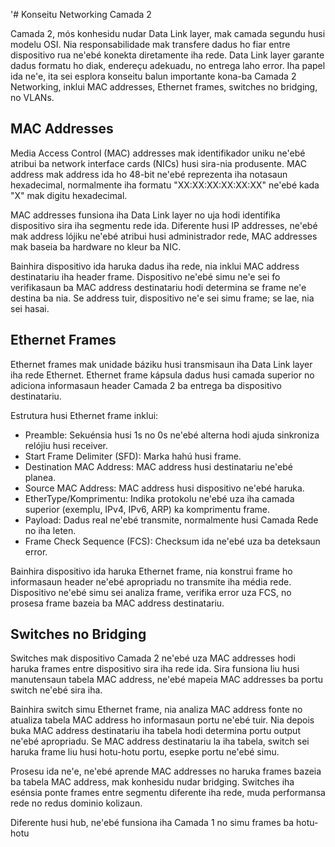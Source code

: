 '# Konseitu Networking Camada 2

Camada 2, mós konhesidu nudar Data Link layer, mak camada segundu husi modelu OSI. Nia responsabilidade mak transfere dadus ho fiar entre dispositivo rua ne'ebé konekta diretamente iha rede. Data Link layer garante dadus formatu ho diak, endereçu adekuadu, no entrega laho error. Iha papel ida ne'e, ita sei esplora konseitu balun importante kona-ba Camada 2 Networking, inklui MAC addresses, Ethernet frames, switches no bridging, no VLANs.

## MAC Addresses

Media Access Control (MAC) addresses mak identifikador uniku ne'ebé atribui ba network interface cards (NICs) husi sira-nia produsente. MAC address mak address ida ho 48-bit ne'ebé reprezenta iha notasaun hexadecimal, normalmente iha formatu "XX:XX:XX:XX:XX:XX" ne'ebé kada "X" mak digitu hexadecimal.

MAC addresses funsiona iha Data Link layer no uja hodi identifika dispositivo sira iha segmentu rede ida. Diferente husi IP addresses, ne'ebé mak address lójiku ne'ebé atribui husi administrador rede, MAC addresses mak baseia ba hardware no kleur ba NIC.

Bainhira dispositivo ida haruka dadus iha rede, nia inklui MAC address destinatariu iha header frame. Dispositivo ne'ebé simu ne'e sei fo verifikasaun ba MAC address destinatariu hodi determina se frame ne'e destina ba nia. Se address tuir, dispositivo ne'e sei simu frame; se lae, nia sei hasai.

## Ethernet Frames

Ethernet frames mak unidade báziku husi transmisaun iha Data Link layer iha rede Ethernet. Ethernet frame kápsula dadus husi camada superior no adiciona informasaun header Camada 2 ba entrega ba dispositivo destinatariu.

Estrutura husi Ethernet frame inklui:

- Preamble: Sekuénsia husi 1s no 0s ne'ebé alterna hodi ajuda sinkroniza relójiu husi receiver.
- Start Frame Delimiter (SFD): Marka hahú husi frame.
- Destination MAC Address: MAC address husi destinatariu ne'ebé planea.
- Source MAC Address: MAC address husi dispositivo ne'ebé haruka.
- EtherType/Komprimentu: Indika protokolu ne'ebé uza iha camada superior (exemplu, IPv4, IPv6, ARP) ka komprimentu frame.
- Payload: Dadus real ne'ebé transmite, normalmente husi Camada Rede no iha leten.
- Frame Check Sequence (FCS): Checksum ida ne'ebé uza ba deteksaun error.

Bainhira dispositivo ida haruka Ethernet frame, nia konstrui frame ho informasaun header ne'ebé apropriadu no transmite iha média rede. Dispositivo ne'ebé simu sei analiza frame, verifika error uza FCS, no prosesa frame bazeia ba MAC address destinatariu.

## Switches no Bridging

Switches mak dispositivo Camada 2 ne'ebé uza MAC addresses hodi haruka frames entre dispositivo sira iha rede ida. Sira funsiona liu husi manutensaun tabela MAC address, ne'ebé mapeia MAC addresses ba portu switch ne'ebé sira iha.

Bainhira switch simu Ethernet frame, nia analiza MAC address fonte no atualiza tabela MAC address ho informasaun portu ne'ebé tuir. Nia depois buka MAC address destinatariu iha tabela hodi determina portu output ne'ebé apropriadu. Se MAC address destinatariu la iha tabela, switch sei haruka frame liu husi hotu-hotu portu, esepke portu ne'ebé simu.

Prosesu ida ne'e, ne'ebé aprende MAC addresses no haruka frames bazeia ba tabela MAC address, mak konhesidu nudar bridging. Switches iha esénsia ponte frames entre segmentu diferente iha rede, muda performansa rede no redus dominio kolizaun.

Diferente husi hub, ne'ebé funsiona iha Camada 1 no simu frames ba hotu-hotu